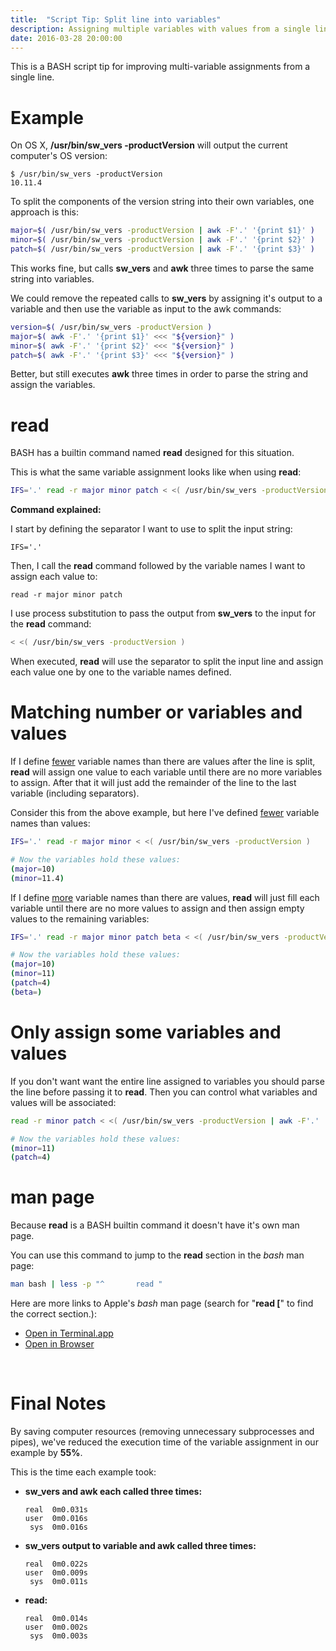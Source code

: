 ```yaml
---
title:  "Script Tip: Split line into variables"
description: Assigning multiple variables with values from a single line
date: 2016-03-28 20:00:00
---
```


This is a BASH script tip for improving multi-variable assignments from a single line.

# Example

On OS X, **/usr/bin/sw_vers -productVersion** will output the current computer's OS version:

```
$ /usr/bin/sw_vers -productVersion
10.11.4
```
To split the components of the version string into their own variables, one approach is this:

```bash
major=$( /usr/bin/sw_vers -productVersion | awk -F'.' '{print $1}' )
minor=$( /usr/bin/sw_vers -productVersion | awk -F'.' '{print $2}' )
patch=$( /usr/bin/sw_vers -productVersion | awk -F'.' '{print $3}' )
```

This works fine, but calls **sw_vers** and **awk** three times to parse the same string into variables.

We could remove the repeated calls to **sw_vers** by assigning it's output to a variable and then use the variable as input to the awk commands:

```bash
version=$( /usr/bin/sw_vers -productVersion )
major=$( awk -F'.' '{print $1}' <<< "${version}" )
minor=$( awk -F'.' '{print $2}' <<< "${version}" )
patch=$( awk -F'.' '{print $3}' <<< "${version}" )
```

Better, but still executes **awk** three times in order to parse the string and assign the variables.

# read

BASH has a builtin command named **read** designed for this situation.

This is what the same variable assignment looks like when using **read**:

```bash
IFS='.' read -r major minor patch < <( /usr/bin/sw_vers -productVersion )
```

**Command explained:**

I start by defining the separator I want to use to split the input string:

```
IFS='.'
```

Then, I call the **read** command followed by the variable names I want to assign each value to: 

```
read -r major minor patch
```

I use process substitution to pass the output from **sw_vers** to the input for the **read** command:

```bash
< <( /usr/bin/sw_vers -productVersion )
```

When executed, **read** will use the separator to split the input line and assign each value one by one to the variable names defined.

# Matching number or variables and values

If I define <u>fewer</u> variable names than there are values after the line is split, **read** will assign one value to each variable until there are no more variables to assign. After that it will just add the remainder of the line to the last variable (including separators).

Consider this from the above example, but here I've defined <u>fewer</u> variable names than values:

```bash
IFS='.' read -r major minor < <( /usr/bin/sw_vers -productVersion )

# Now the variables hold these values:
(major=10)
(minor=11.4)
```

If I define <u>more</u> variable names than there are values, **read** will just fill each variable until there are no more values to assign and then assign empty values to the remaining variables:

```bash
IFS='.' read -r major minor patch beta < <( /usr/bin/sw_vers -productVersion )

# Now the variables hold these values:
(major=10)
(minor=11)
(patch=4)
(beta=)
```

# Only assign some variables and values

If you don't want want the entire line assigned to variables you should parse the line before passing it to **read**. Then you can control what variables and values will be associated:

```bash
read -r minor patch < <( /usr/bin/sw_vers -productVersion | awk -F'.' '{print $2"\ "$3}' )

# Now the variables hold these values:
(minor=11)
(patch=4)
```

# man page

Because **read** is a BASH builtin command it doesn't have it's own man page.

You can use this command to jump to the **read** section in the _bash_ man page:

```bash
man bash | less -p "^       read "
```

Here are more links to Apple's _bash_ man page (search for "**read [**" to find the correct section.):
  
* [Open in Terminal.app](x-man-page://1/bash)
* [Open in Browser](https://developer.apple.com/library/mac/documentation/Darwin/Reference/ManPages/man1/bash.1.html)  
<br>

# Final Notes

By saving computer resources (removing unnecessary subprocesses and pipes), we've reduced the execution time of the variable assignment in our example by **55%**.

This is the time each example took:

* **sw_vers and awk each called three times:**

      real	0m0.031s  
      user	0m0.016s  
       sys	0m0.016s

* **sw_vers output to variable and awk called three times:**

      real	0m0.022s
      user	0m0.009s
       sys	0m0.011s

* **read:**

      real	0m0.014s
      user	0m0.002s
       sys	0m0.003s